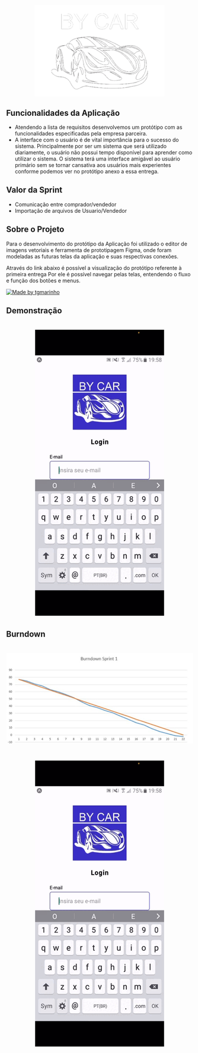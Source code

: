 
<p align="center">
  <a href="https://github.com/JodanGalas/ByCar_Projeto_Integrador">
    <img alt="ByCAr_Projeto_Integrador" src="https://github.com/JodanGalas/ByCar_Projeto_Integrador/blob/main/images/image.png" width="350" />
  </a>
</p>


## Funcionalidades da Aplicação
* Atendendo a lista de requisitos desenvolvemos um protótipo com as funcionalidades especificadas pela empresa parceira.
* A interface com o usuário é de vital importância para o sucesso do sistema. Principalmente por ser um sistema que será utilizado diariamente, o usuário não possui tempo disponível para aprender como utilizar o sistema. O sistema terá uma interface amigável ao usuário primário sem se tornar cansativa aos usuários mais experientes conforme podemos ver no protótipo anexo a essa entrega.

## Valor da Sprint 
* Comunicação entre comprador/vendedor
* Importação de arquivos de Usuario/Vendedor

## Sobre o Projeto
Para o desenvolvimento do protótipo da Aplicação foi utilizado o editor de imagens vetoriais e ferramenta de prototipagem Figma, onde foram modeladas as futuras telas da aplicação e suas respectivas conexões.

Através do link abaixo é possível a visualização do protótipo referente à primeira entrega Por ele é possível navegar pelas telas, entendendo o fluxo e função dos botões e menus.

<a href="https://www.figma.com/proto/HyCujE1NQoMmD53FXMEUM4/ByCar?node-id=110%3A3&scaling=scale-down&page-id=0%3A1&starting-point-node-id=110%3A3&show-proto-sidebar=1">
  <img alt="Made by tgmarinho" src="https://img.shields.io/badge/Acessar%20Layout%20-Figma-%2304D361">
</a>

## Demonstração 

<h1 align="center">
	<img src="https://github.com/JodanGalas/ByCar_Projeto_Integrador/blob/Sprint_1/Sprint%201/Demonstra%C3%A7%C3%A3o.gif"  />
</h1>


## Burndown


<h1 align="center">
	<img src="https://github.com/JodanGalas/ByCar_Projeto_Integrador/blob/Sprint_1/Sprint%201/Burndown.jpeg"  />
</h1>

<h1 align="center">
	<img src="https://github.com/JodanGalas/ByCar_Projeto_Integrador/blob/Sprint_1/Sprint%201/Demonstra%C3%A7%C3%A3o.gif"  />
</h1>

